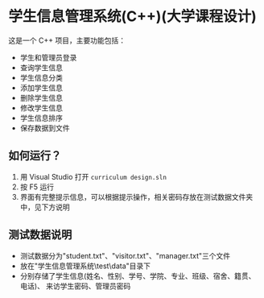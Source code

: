 # 学生信息管理系统(C++)(大学课程设计)

这是一个 C++ 项目，主要功能包括：
- 学生和管理员登录
- 查询学生信息
- 学生信息分类
- 添加学生信息
- 删除学生信息
- 修改学生信息
- 学生信息排序
- 保存数据到文件

## 如何运行？
1. 用 Visual Studio 打开 `curriculum design.sln`
2. 按 F5 运行
3. 界面有完整提示信息，可以根据提示操作，相关密码存放在测试数据文件夹中，见下方说明

## 测试数据说明
- 测试数据分为"student.txt"、"visitor.txt"、"manager.txt"三个文件
- 放在"学生信息管理系统\test\data"目录下 
- 分别存储了学生信息(姓名、性别、学号、学院、专业、班级、宿舍、籍贯、电话)、
  来访学生密码、管理员密码